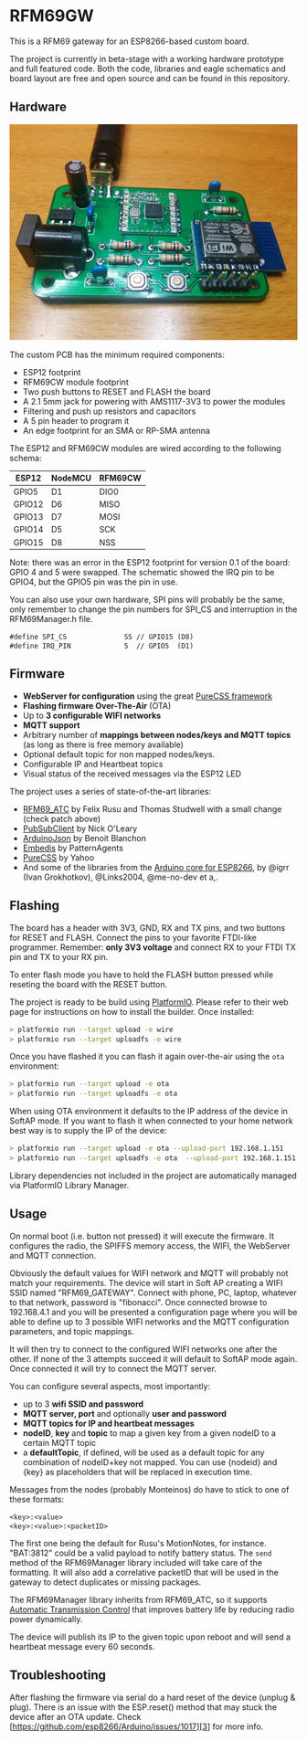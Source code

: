 # RFM69GW

This is a RFM69 gateway for an ESP8266-based custom board.

The project is currently in beta-stage with a working hardware prototype and full featured code. Both the code, libraries and eagle schematics and board layout are free and open source and can be found in this repository.

## Hardware

![RFM69GW board - front view](/images/20160819_002338.jpg)

The custom PCB has the minimum required components:

* ESP12 footprint
* RFM69CW module footprint
* Two push buttons to RESET and FLASH the board
* A 2.1 5mm jack for powering with AMS1117-3V3 to power the modules
* Filtering and push  up resistors and capacitors
* A 5 pin header to program it
* An edge footprint for an SMA or RP-SMA antenna

The ESP12 and RFM69CW modules are wired according to the following schema:

| ESP12  | NodeMCU | RFM69CW |
|--------|---------|---------|
| GPIO5  | D1      | DIO0    |
| GPIO12 | D6      | MISO    |
| GPIO13 | D7      | MOSI    |
| GPIO14 | D5      | SCK     |
| GPIO15 | D8      | NSS     |

Note: there was an error in the ESP12 footprint for version 0.1 of the board: GPIO 4 and 5 were swapped. The schematic showed the IRQ pin to be GPIO4, but the GPIO5 pin was the pin in use.

You can also use your own hardware, SPI pins will probably be the same, only remember to change the pin numbers for SPI_CS and interruption in the RFM69Manager.h file.

```
#define SPI_CS              SS // GPIO15 (D8)
#define IRQ_PIN             5  // GPIO5  (D1)
```

## Firmware

* **WebServer for configuration** using the great [PureCSS framework][1]
* **Flashing firmware Over-The-Air** (OTA)
* Up to **3 configurable WIFI networks**
* **MQTT support**
* Arbitrary number of **mappings between nodes/keys and MQTT topics** (as long as there is free memory available)
* Optional default topic for non mapped nodes/keys.
* Configurable IP and Heartbeat topics
* Visual status of the received messages via the ESP12 LED

The project uses a series of state-of-the-art libraries:

* [RFM69_ATC][5] by Felix Rusu and Thomas Studwell with a small change (check patch above)
* [PubSubClient][3] by Nick O'Leary
* [ArduinoJson][4] by Benoit Blanchon
* [Embedis][7] by PatternAgents
* [PureCSS][1] by Yahoo
* And some of the libraries from the [Arduino core for ESP8266][10], by @igrr (Ivan Grokhotkov), @Links2004, @me-no-dev et a,.

## Flashing

The board has a header with 3V3, GND, RX and TX pins, and two buttons for RESET and FLASH. Connect the pins to your favorite FTDI-like programmer. Remember: **only 3V3 voltage** and connect RX to your FTDI TX pin and TX to your RX pin.

To enter flash mode you have to hold the FLASH button pressed while reseting the board with the RESET button.

The project is ready to be build using [PlatformIO][2].
Please refer to their web page for instructions on how to install the builder. Once installed:

```bash
> platformio run --target upload -e wire
> platformio run --target uploadfs -e wire
```

Once you have flashed it you can flash it again over-the-air using the ```ota``` environment:

```bash
> platformio run --target upload -e ota
> platformio run --target uploadfs -e ota
```

When using OTA environment it defaults to the IP address of the device in SoftAP mode. If you want to flash it when connected to your home network best way is to supply the IP of the device:

```bash
> platformio run --target upload -e ota --upload-port 192.168.1.151
> platformio run --target uploadfs -e ota  --upload-port 192.168.1.151
```

Library dependencies not included in the project are automatically managed via PlatformIO Library Manager.

## Usage

On normal boot (i.e. button not pressed) it will execute the firmware. It configures the radio, the SPIFFS memory access, the WIFI, the WebServer and MQTT connection.

Obviously the default values for WIFI network and MQTT will probably not match your requirements. The device will start in Soft AP creating a WIFI SSID named "RFM69_GATEWAY". Connect with phone, PC, laptop, whatever to that network, password is "fibonacci". Once connected browse to 192.168.4.1 and you will be presented a configuration page where you will be able to define up to 3 possible WIFI networks and the MQTT configuration parameters, and topic mappings.

It will then try to connect to the configured WIFI networks one after the other. If none of the 3 attempts succeed it will default to SoftAP mode again. Once connected it will try to connect the MQTT server.

You can configure several aspects, most importantly:

* up to 3 **wifi SSID and password**
* **MQTT server, port** and optionally **user and password**
* **MQTT topics for IP and heartbeat messages**
* **nodeID**, **key** and **topic** to map a given key from a given nodeID to a certain MQTT topic
* a **defaultTopic**, if defined, will be used as a default topic for any combination of nodeID+key not mapped. You can use {nodeid} and {key} as placeholders that will be replaced in execution time.

Messages from the nodes (probably Monteinos) do have to stick to one of these formats:

```
<key>:<value>
<key>:<value>:<packetID>
```

The first one being the default for Rusu's MotionNotes, for instance. "BAT:3812" could be a valid payload to notify battery status. The ```send``` method of the RFM69Manager library included will take care of the formatting. It will also add a correlative packetID that will be used in the gateway to detect duplicates or missing packages.

The RFM69Manager library inherits from RFM69_ATC, so it supports [Automatic Transmission Control][8] that improves battery life by reducing radio power dynamically.

The device will publish its IP to the given topic upon reboot and will send a heartbeat message every 60 seconds.

## Troubleshooting

After flashing the firmware via serial do a hard reset of the device (unplug & plug). There is an issue with the ESP.reset() method that may stuck the device after an OTA update. Check [https://github.com/esp8266/Arduino/issues/1017][3] for more info.

[1]: http://purecss.io/
[2]: http://www.platformio.org
[3]: https://github.com/knolleary/pubsubclient
[4]: https://github.com/bblanchon/ArduinoJson
[5]: https://github.com/LowPowerLab/RFM69
[6]: https://github.com/LowPowerLab/SPIFlash
[7]: https://github.com/thingSoC/embedis
[8]: https://lowpowerlab.com/blog/2015/11/11/rfm69_atc-automatic-transmission-control/
[9]: https://github.com/xoseperez/SPIFlash
[10]: https://github.com/esp8266/Arduino
